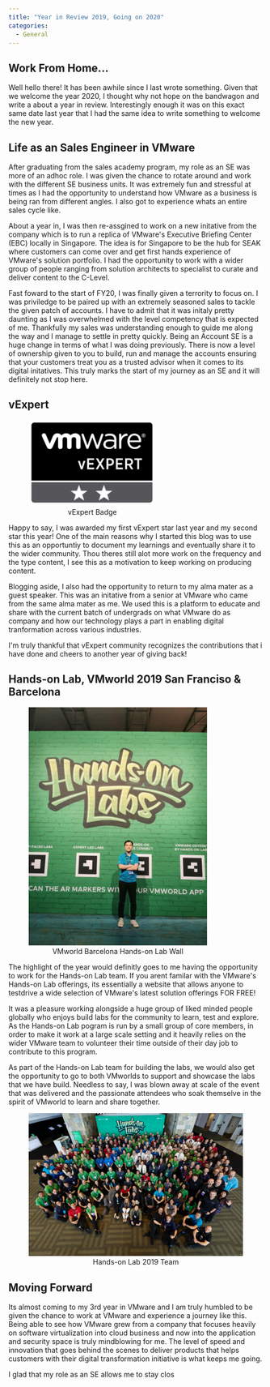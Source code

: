 ```yaml
---
title: "Year in Review 2019, Going on 2020"
categories: 
  - General
---
```


## Work From Home...
Well hello there! It has been awhile since I last wrote something. Given that we welcome the year 2020, I thought why not hope on the bandwagon and write a about a year in review. Interestingly enough it was on this exact same date last year that I had the same idea to write something to welcome the new year.

## Life as an Sales Engineer in VMware
After graduating from the sales academy program, my role as an SE was more of an adhoc role. I was given the chance to rotate around and work with the different SE business units. It was extremely fun and stressful at times as I had the opportunity to understand how VMware as a business is being ran from different angles. I also got to experience whats an entire sales cycle like.

About a year in, I was then re-assgined to work on a new initative from the company which is to run a replica of VMware's Executive Briefing Center (EBC) locally in Singapore. The idea is for Singapore to be the hub for SEAK where customers can come over and get first hands experience of VMware's solution portfolio. I had the opportunity to work with a wider group of people ranging from solution architects to specialist to curate and deliver content to the C-Level.

Fast foward to the start of FY20, I was finally given a terrority to focus on. I was priviledge to be paired up with an extremely seasoned sales to tackle the given patch of accounts. I have to admit that it was initaly pretty daunting as I was overwhelmed with the level competency that is expected of me. Thankfully my sales was understanding enough to guide me along the way and I manage to settle in pretty quickly. Being an Account SE is a huge change in terms of what I was doing previously. There is now a level of ownership given to you to build, run and manage the accounts ensuring that your customers treat you as a trusted advisor when it comes to its digital initatives. This truly marks the start of my journey as an SE and it will definitely not stop here. 

## vExpert
<figure style="width: 50%" class="align-center">
  <a href="https://vexpert.vmware.com/directory/3194"><img src="/assets/images/2019-review/vExpert.png" alt="VMworld Barca 2019 HOL"></a>
  <figcaption style="text-align: center;">vExpert Badge</figcaption>
</figure> 

Happy to say, I was awarded my first vExpert star last year and my second star this year! One of the main reasons why I started this blog was to use this as an opportuntiy to document my learnings and eventually share it to the wider community. Thou theres still alot more work on the frequency and the type content, I see this as a motivation to keep working on producing content.

Blogging aside, I also had the opportunity to return to my alma mater as a guest speaker. This was an initative from a senior at VMware who came from the same alma mater as me. We used this is a platform to educate and share with the current batch of undergrads on what VMware do as company and how our technology plays a part in enabling digital tranformation across various industries. 

I'm truly thankful that vExpert community recognizes the contributions that i have done and cheers to another year of giving back!

## Hands-on Lab, VMworld 2019 San Franciso & Barcelona
<figure style="width: 70%" class="align-center">
  <a href="/assets/images/2019-review/hol_vmworld2019_barca.jpg"><img src="/assets/images/2019-review/hol_vmworld2019_barca.jpg" alt="VMworld Barca 2019 HOL"></a>
  <figcaption style="text-align: center;">VMworld Barcelona Hands-on Lab Wall</figcaption>
</figure> 

The highlight of the year would definitly goes to me having the opportunity to work for the Hands-on Lab team. If you arent familar with the VMware's Hands-on Lab offerings, its essentially a website that allows anyone to testdrive a wide selection of VMware's latest solution offerings FOR FREE!

It was a pleasure working alongside a huge group of liked minded people globally who enjoys build labs for the community to learn, test and explore. As the Hands-on Lab pogram is run by a small group of core members, in order to make it work at a large scale setting and it heavily relies on the wider VMware team to volunteer their time outside of their day job to contribute to this program.

As part of the Hands-on Lab team for building the labs, we would also get the opportunity to go to both VMworlds to support and showcase the labs that we have build. Needless to say, I was blown away at scale of the event that was delivered and the passionate attendees who soak themselve in the spirit of VMworld to learn and share together.

<figure class="align-center">
  <a href="/assets/images/2019-review/hol-team-768x511.png"><img src="/assets/images/2019-review/hol-team-768x511.png" alt="VMworld US 2019 HOL"></a>
  <figcaption style="text-align: center;">Hands-on Lab 2019 Team</figcaption>
</figure> 

## Moving Forward
Its almost coming to my 3rd year in VMware and I am truly humbled to be given the chance to work at VMware and experience a journey like this. Being able to see how VMware grew from a company that focuses heavily on software virtualization into cloud business and now into the application and security space is truly mindblowing for me. The level of speed and innovation that goes behind the scenes to deliver products that helps customers with their digital transformation initiative is what keeps me going.

I glad that my role as an SE allows me to stay clos
